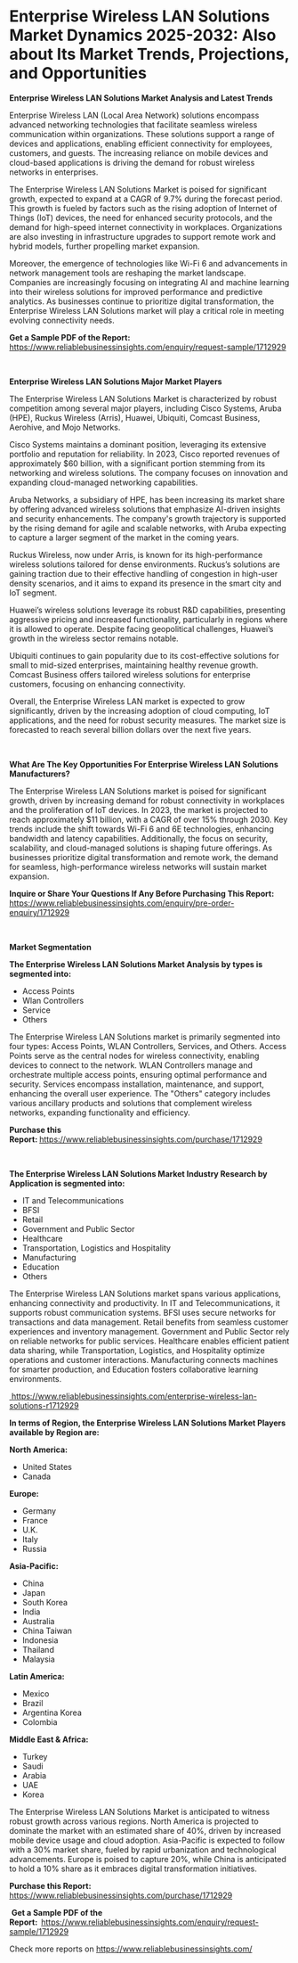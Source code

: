 <p><h1>Enterprise Wireless LAN Solutions Market Dynamics 2025-2032: Also about Its Market Trends, Projections, and Opportunities</h1></p><p><strong>Enterprise Wireless LAN Solutions Market Analysis and Latest Trends</strong></p>
<p><p>Enterprise Wireless LAN (Local Area Network) solutions encompass advanced networking technologies that facilitate seamless wireless communication within organizations. These solutions support a range of devices and applications, enabling efficient connectivity for employees, customers, and guests. The increasing reliance on mobile devices and cloud-based applications is driving the demand for robust wireless networks in enterprises.</p><p>The Enterprise Wireless LAN Solutions Market is poised for significant growth, expected to expand at a CAGR of 9.7% during the forecast period. This growth is fueled by factors such as the rising adoption of Internet of Things (IoT) devices, the need for enhanced security protocols, and the demand for high-speed internet connectivity in workplaces. Organizations are also investing in infrastructure upgrades to support remote work and hybrid models, further propelling market expansion.</p><p>Moreover, the emergence of technologies like Wi-Fi 6 and advancements in network management tools are reshaping the market landscape. Companies are increasingly focusing on integrating AI and machine learning into their wireless solutions for improved performance and predictive analytics. As businesses continue to prioritize digital transformation, the Enterprise Wireless LAN Solutions market will play a critical role in meeting evolving connectivity needs.</p></p>
<p><strong>Get a Sample PDF of the Report:&nbsp;</strong> <a href="https://www.reliablebusinessinsights.com/enquiry/request-sample/1712929?utm_campaign=2760&utm_medium=2&utm_source=Github&utm_content=ia&utm_term=09032025&utm_id=enterprise-wireless-lan-solutions">https://www.reliablebusinessinsights.com/enquiry/request-sample/1712929</a></p>
<p>&nbsp;</p>
<p><strong>Enterprise Wireless LAN Solutions Major Market Players</strong></p>
<p><p>The Enterprise Wireless LAN Solutions Market is characterized by robust competition among several major players, including Cisco Systems, Aruba (HPE), Ruckus Wireless (Arris), Huawei, Ubiquiti, Comcast Business, Aerohive, and Mojo Networks. </p><p>Cisco Systems maintains a dominant position, leveraging its extensive portfolio and reputation for reliability. In 2023, Cisco reported revenues of approximately $60 billion, with a significant portion stemming from its networking and wireless solutions. The company focuses on innovation and expanding cloud-managed networking capabilities.</p><p>Aruba Networks, a subsidiary of HPE, has been increasing its market share by offering advanced wireless solutions that emphasize AI-driven insights and security enhancements. The company's growth trajectory is supported by the rising demand for agile and scalable networks, with Aruba expecting to capture a larger segment of the market in the coming years.</p><p>Ruckus Wireless, now under Arris, is known for its high-performance wireless solutions tailored for dense environments. Ruckus’s solutions are gaining traction due to their effective handling of congestion in high-user density scenarios, and it aims to expand its presence in the smart city and IoT segment.</p><p>Huawei’s wireless solutions leverage its robust R&D capabilities, presenting aggressive pricing and increased functionality, particularly in regions where it is allowed to operate. Despite facing geopolitical challenges, Huawei’s growth in the wireless sector remains notable.</p><p>Ubiquiti continues to gain popularity due to its cost-effective solutions for small to mid-sized enterprises, maintaining healthy revenue growth. Comcast Business offers tailored wireless solutions for enterprise customers, focusing on enhancing connectivity.</p><p>Overall, the Enterprise Wireless LAN market is expected to grow significantly, driven by the increasing adoption of cloud computing, IoT applications, and the need for robust security measures. The market size is forecasted to reach several billion dollars over the next five years.</p></p>
<p>&nbsp;</p>
<p><strong>What Are The Key Opportunities For Enterprise Wireless LAN Solutions Manufacturers?</strong></p>
<p><p>The Enterprise Wireless LAN Solutions market is poised for significant growth, driven by increasing demand for robust connectivity in workplaces and the proliferation of IoT devices. In 2023, the market is projected to reach approximately $11 billion, with a CAGR of over 15% through 2030. Key trends include the shift towards Wi-Fi 6 and 6E technologies, enhancing bandwidth and latency capabilities. Additionally, the focus on security, scalability, and cloud-managed solutions is shaping future offerings. As businesses prioritize digital transformation and remote work, the demand for seamless, high-performance wireless networks will sustain market expansion.</p></p>
<p><strong>Inquire or Share Your Questions If Any Before Purchasing This Report:</strong> <a href="https://www.reliablebusinessinsights.com/enquiry/pre-order-enquiry/1712929?utm_campaign=2760&utm_medium=2&utm_source=Github&utm_content=ia&utm_term=09032025&utm_id=enterprise-wireless-lan-solutions">https://www.reliablebusinessinsights.com/enquiry/pre-order-enquiry/1712929</a></p>
<p>&nbsp;</p>
<p><strong>Market Segmentation</strong></p>
<p><strong>The Enterprise Wireless LAN Solutions Market Analysis by types is segmented into:</strong></p>
<p><ul><li>Access Points</li><li>Wlan Controllers</li><li>Service</li><li>Others</li></ul></p>
<p><p>The Enterprise Wireless LAN Solutions market is primarily segmented into four types: Access Points, WLAN Controllers, Services, and Others. Access Points serve as the central nodes for wireless connectivity, enabling devices to connect to the network. WLAN Controllers manage and orchestrate multiple access points, ensuring optimal performance and security. Services encompass installation, maintenance, and support, enhancing the overall user experience. The "Others" category includes various ancillary products and solutions that complement wireless networks, expanding functionality and efficiency.</p></p>
<p><strong>Purchase this Report:&nbsp;</strong><a href="https://www.reliablebusinessinsights.com/purchase/1712929?utm_campaign=2760&utm_medium=2&utm_source=Github&utm_content=ia&utm_term=09032025&utm_id=enterprise-wireless-lan-solutions">https://www.reliablebusinessinsights.com/purchase/1712929</a></p>
<p>&nbsp;</p>
<p><strong>The Enterprise Wireless LAN Solutions Market Industry Research by Application is segmented into:</strong></p>
<p><ul><li>IT and Telecommunications</li><li>BFSI</li><li>Retail</li><li>Government and Public Sector</li><li>Healthcare</li><li>Transportation, Logistics and Hospitality</li><li>Manufacturing</li><li>Education</li><li>Others</li></ul></p>
<p><p>The Enterprise Wireless LAN Solutions market spans various applications, enhancing connectivity and productivity. In IT and Telecommunications, it supports robust communication systems. BFSI uses secure networks for transactions and data management. Retail benefits from seamless customer experiences and inventory management. Government and Public Sector rely on reliable networks for public services. Healthcare enables efficient patient data sharing, while Transportation, Logistics, and Hospitality optimize operations and customer interactions. Manufacturing connects machines for smarter production, and Education fosters collaborative learning environments.</p></p>
<p><a href="https://www.reliablebusinessinsights.com/enterprise-wireless-lan-solutions-r1712929?utm_campaign=2760&utm_medium=2&utm_source=Github&utm_content=ia&utm_term=09032025&utm_id=enterprise-wireless-lan-solutions">&nbsp;https://www.reliablebusinessinsights.com/enterprise-wireless-lan-solutions-r1712929</a></p>
<p><strong>In terms of Region, the Enterprise Wireless LAN Solutions Market Players available by Region are:</strong></p>
<p>
    <p> <strong> North America: </strong>
        <ul>
            <li>United States</li>
            <li>Canada</li>
        </ul>
        </p> 
    <p> <strong> Europe: </strong>
        <ul>
            <li>Germany</li>
            <li>France</li>
            <li>U.K.</li>
            <li>Italy</li>
            <li>Russia</li>
        </ul>
        </p> 
    <p> <strong> Asia-Pacific: </strong>
        <ul>
            <li>China</li>
            <li>Japan</li>
            <li>South Korea</li>
            <li>India</li>
            <li>Australia</li>
            <li>China Taiwan</li>
            <li>Indonesia</li>
            <li>Thailand</li>
            <li>Malaysia</li>
        </ul>
        </p> 
    <p> <strong> Latin America: </strong>
        <ul>
            <li>Mexico</li>
            <li>Brazil</li>
            <li>Argentina Korea</li>
            <li>Colombia</li>
        </ul>
        </p> 
    <p> <strong> Middle East & Africa: </strong>
        <ul>
            <li>Turkey</li>
            <li>Saudi</li>
            <li>Arabia</li>
            <li>UAE</li>
            <li>Korea</li>
        </ul>
    </p>
    </p>
<p><p>The Enterprise Wireless LAN Solutions Market is anticipated to witness robust growth across various regions. North America is projected to dominate the market with an estimated share of 40%, driven by increased mobile device usage and cloud adoption. Asia-Pacific is expected to follow with a 30% market share, fueled by rapid urbanization and technological advancements. Europe is poised to capture 20%, while China is anticipated to hold a 10% share as it embraces digital transformation initiatives.</p></p>
<p><strong>Purchase this Report: </strong><a href="https://www.reliablebusinessinsights.com/purchase/1712929?utm_campaign=2760&utm_medium=2&utm_source=Github&utm_content=ia&utm_term=09032025&utm_id=enterprise-wireless-lan-solutions">https://www.reliablebusinessinsights.com/purchase/1712929</a></p>
<p>&nbsp;<strong>Get a Sample PDF of the Report:&nbsp;&nbsp;</strong><a href="https://www.reliablebusinessinsights.com/enquiry/request-sample/1712929?utm_campaign=2760&utm_medium=2&utm_source=Github&utm_content=ia&utm_term=09032025&utm_id=enterprise-wireless-lan-solutions">https://www.reliablebusinessinsights.com/enquiry/request-sample/1712929</a></p>
<p><strong></strong></p>
<p>Check more reports on <a href="https://www.reliablebusinessinsights.com/?utm_campaign=2760&utm_medium=2&utm_source=Github&utm_content=ia&utm_term=09032025&utm_id=enterprise-wireless-lan-solutions">https://www.reliablebusinessinsights.com/</a></p>